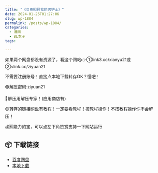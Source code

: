 ```yaml
---
title: "《负责照顾我的男护士》"
date: 2024-01-25T01:27:06
slug: wp-1884
permalink: /posts/wp-1884/
categories:
  - 漫画
  - BL本子
tags:

---
```


如果两个网盘都没有资源了，看这个网站👉①link3.cc/xianyu21或②vlink.cc/ziyuan21

不需要注册账号！直接点本地下载转存OK？懂吧！

🟢解压密码:ziyuan21

🔵解压用解压专家！(应用商店有)

🟡转存的链接网盘有教程！一定要看教程！按教程操作！不按教程操作你不会解压！

💰🈶能力的宝，可以点左下角赞赏支持一下网站运行

## 📦 下载链接
- [百度网盘](https://blziyuan21.com/pay-download/1884?key=cc0b6f65cb&down_id=0)
- [本地下载](https://blziyuan21.com/pay-download/1884?key=cc0b6f65cb&down_id=1)

